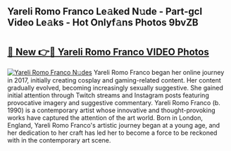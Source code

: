 ## Yareli Romo Franco Le𝚊ked N𝚞de - Part-gcl Video Le𝚊ks - Hot Onlyf𝚊ns Photos 9bvZB

# <h2><a href="http://ac25309.deff.icu/?id=Yareli+Romo+Franco">🔗 New 👉🔴 Yareli Romo Franco VIDEO Photos</a></h2>

[![Yareli Romo Franco N𝚞des](https://i.imgur.com/rIISA9y.gif)](http://ac25309.deff.icu/?id=Yareli+Romo+Franco)
Yareli Romo Franco began her online journey in 2017, initially creating cosplay and gaming-related content. Her content gradually evolved, becoming increasingly sexually suggestive. She gained initial attention through Twitch streams and Instagram posts featuring provocative imagery and suggestive commentary. Yareli Romo Franco (b. 1990) is a contemporary artist whose innovative and thought-provoking works have captured the attention of the art world. Born in London, England, Yareli Romo Franco's artistic journey began at a young age, and her dedication to her craft has led her to become a force to be reckoned with in the contemporary art scene.
